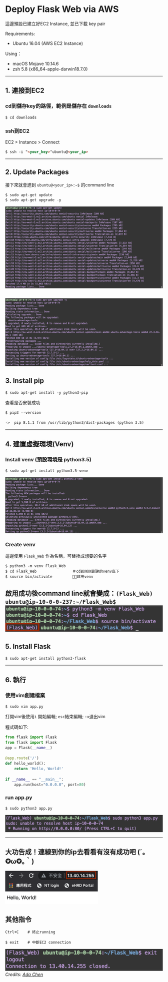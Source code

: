 # Deploy Flask Web via AWS
這邊預設已建立好EC2 Instance, 並已下載 key pair 
  
Requirements:
- Ubuntu 16.04 (AWS EC2 Instance)

Using：
- macOS Mojave 10.14.6
- zsh 5.8 (x86_64-apple-darwin18.7.0)

---

## 1. 連接到EC2
### cd到儲存key的路徑，範例是儲存在 `downloads`
```
$ cd downloads
```
### ssh到EC2
EC2 > Instance > Connect 
```markdown
$ ssh -i "<your_key>"ubuntu@<your_ip>
```  
---
## 2. Update Packages
接下來就會進到 `ubuntu@<your_ip>:~$` 的command line
```
$ sudo apt-get update
$ sudo apt-get upgrade -y
```
![update](https://github.com/alliehayashi/Markdown_Pictures/raw/master/ubuntu-flask/1-update.png)

![upgrade](https://github.com/alliehayashi/Markdown_Pictures/raw/master/ubuntu-flask/2-upgrade.png)
---
## 3. Install pip
```
$ sudo apt-get install -y python3-pip
```
查看是否安裝成功 
```
$ pip3 --version

->  pip 8.1.1 from /usr/lib/python3/dist-packages (python 3.5)
``` 

---
## 4. 建置虛擬環境(Venv)
### Install venv (預設環境是 python3.5)
```
$ sudo apt-get install python3.5-venv
```

![venv](https://github.com/alliehayashi/Markdown_Pictures/raw/master/ubuntu-flask/3-install-venv.png)
### Create venv 
這邊使用 `Flask_Web` 作為名稱，可替換成想要的名字
```
$ python3 -m venv Flask_Web
$ cd Flask_Web                ＃cd到剛剛創建的venv底下
$ source bin/activate         ＃啟用venv
```
啟用成功後command line就會變成：`(Flask_Web) ubuntu@ip-10-0-0-237:~/Flask_Web$ `
![activate](https://github.com/alliehayashi/Markdown_Pictures/raw/master/ubuntu-flask/4-activate.png)
---
## 5. Install Flask
```
$ sudo apt-get install python3-flask
```
---
## 6. 執行
### 使用vim創建檔案
```
$ sudo vim app.py
```
打開vim後使用`i` 開始編輯; `esc`結束編輯; `:x`退出vim

程式碼如下:
```Python
from flask import Flask
from flask import Flask
app = Flask(__name__)

@app.route('/')
def hello_world():
    return 'Hello, World!'

if __name__ == "__main__":
    app.run(host="0.0.0.0", port=80)
```
### run app.py


```
$ sudo python3 app.py
```
![run](https://github.com/alliehayashi/Markdown_Pictures/raw/master/ubuntu-flask/5-running.png)

---
## 大功告成！連線到你的ip去看看有沒有成功吧 (´｡✪ω✪｡｀) 
![hello](https://github.com/alliehayashi/Markdown_Pictures/raw/master/ubuntu-flask/6-hello.png)
## 其他指令
```
Ctrl+C    # 終止running

$ exit    # 中斷EC2 connection
```

![exit](https://github.com/alliehayashi/Markdown_Pictures/raw/master/ubuntu-flask/7-exit.png)  
*Credits: [Ada Chen](https://github.com/Ada-Chen2531)*
